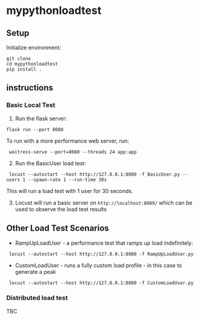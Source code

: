 # mypythonloadtest

## Setup

Initialize environment:
```commandline
git clone 
cd mypythonloadtest
pip install .
```

## instructions

### Basic Local Test
1. Run the flask server:
```commandline
flask run --port 8080
```

To run with a more performance web server, run: 

```commandline
 waitress-serve --port=8080 --threads 24 app:app
```

2. Run the BasicUser load test:
```commandline
 locust --autostart --host http://127.0.0.1:8080 -f BasicUser.py --users 1 --spawn-rate 1 --run-time 30s 
```
This will run a load test with 1 user for 30 seconds. 

3. Locust will run a basic server on `http://localhost:8089/` which can be used to observe the load test results

## Other Load Test Scenarios

- RampUpLoadUser - a performance test that ramps up load indefinitely: 
```commandline
 locust --autostart --host http://127.0.0.1:8080 -f RampUpLoadUser.py
```

- CustomLoadUser - runs a fully custom load profile - in this case to generate a peak
```commandline
 locust --autostart --host http://127.0.0.1:8080 -f CustomLoadUser.py
```

### Distributed load test 
TBC
